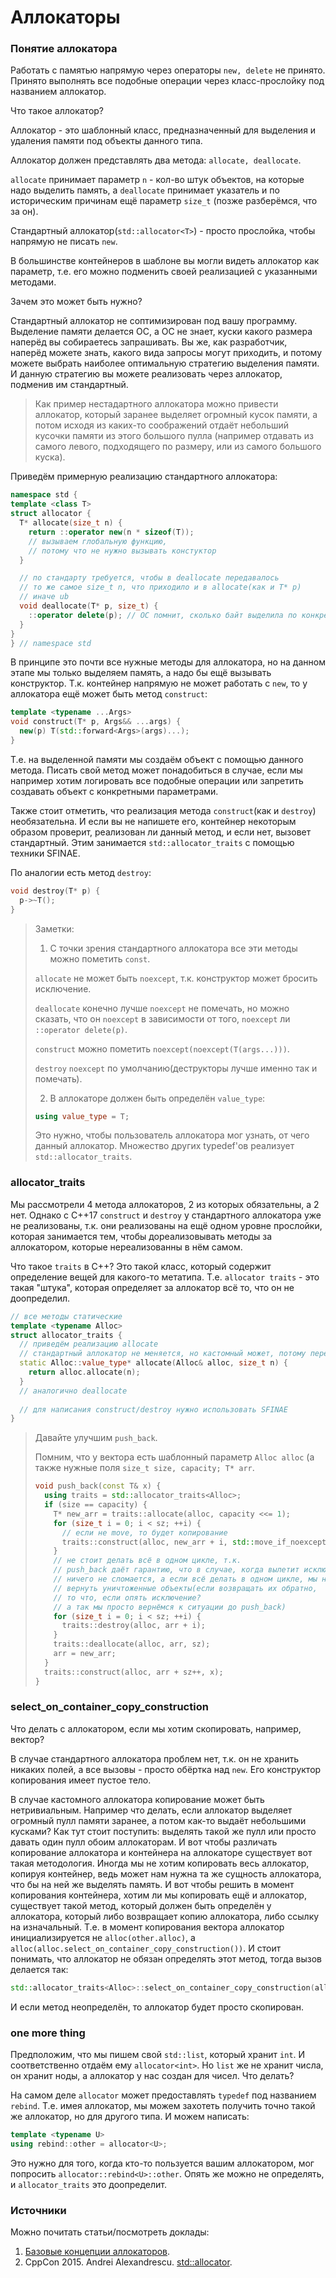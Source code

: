 # Аллокаторы

### Понятие аллокатора

Работать с памятью напрямую через операторы ```new, delete``` не принято.
Принято выполнять все подобные операции через класс-прослойку под названием аллокатор.

Что такое аллокатор?

Аллокатор - это шаблонный класс, предназначенный для выделения и удаления памяти 
под объекты данного типа.

Аллокатор должен представлять два метода: ```allocate, deallocate```.

```allocate``` принимает параметр ```n``` - кол-во штук объектов, 
на которые надо выделить память,
а ```deallocate``` принимает указатель и по историческим причинам ещё параметр ```size_t```
(позже разберёмся, что за он).

Стандартный аллокатор(```std::allocator<T>```) - просто прослойка, чтобы напрямую не писать 
```new```.

В большинстве контейнеров в шаблоне вы могли видеть аллокатор как параметр, 
т.е. его можно подменить своей реализацией с указанными методами.

Зачем это может быть нужно?

Стандартный аллокатор не соптимизирован под вашу программу. 
Выделение памяти делается ОС, а ОС не знает, 
куски какого размера наперёд вы собираетесь запрашивать.
Вы же, как разработчик, наперёд можете знать, какого вида запросы могут приходить,
и потому можете выбрать наиболее оптимальную стратегию выделения памяти.
И данную стратегию вы можете реализовать через аллокатор, подменив им стандартный.

> Как пример нестадартного аллокатора можно привести аллокатор, 
> который заранее выделяет огромный кусок памяти, а потом исходя из каких-то соображений
> отдаёт небольший кусочки памяти из этого большого пулла
> (например отдавать из самого левого, подходящего по размеру, или из самого большого куска).

Приведём примерную реализацию стандартного аллокатора:

```cpp
namespace std {
template <class T>
struct allocator {
  T* allocate(size_t n) {
    return ::operator new(n * sizeof(T)); 
    // вызываем глобальную функцию, 
    // потому что не нужно вызывать констуктор
  }

  // по стандарту требуется, чтобы в deallocate передавалось 
  // то же самое size_t n, что приходило и в allocate(как и T* p)
  // иначе ub
  void deallocate(T* p, size_t) {
    ::operator delete(p); // OC помнит, сколько байт выделила по конкретному указателю
  }
}
} // namespace std
```

В принципе это почти все нужные методы для аллокатора, 
но на данном этапе мы только выделяем память,
а надо бы ещё вызывать конструктор.
Т.к. контейнер напрямую не может работать с ```new```, 
то у аллокатора ещё может быть метод ```construct```:

```cpp
template <typename ...Args>
void construct(T* p, Args&& ...args) {
  new(p) T(std::forward<Args>(args)...);
}
```

Т.е. на выделенной памяти мы создаём объект с помощью данного метода.
Писать свой метод может понадобиться в случае, если мы например хотим 
логировать все подобные операции или запретить создавать объект с конкретными параметрами.

Также стоит отметить, что реализация метода ```construct```(как и ```destroy```) необязательна. 
И если вы не напишете его, контейнер некоторым образом проверит, реализован ли данный метод, 
и если нет, вызовет стандартный.
Этим занимается ```std::allocator_traits``` с помощью техники SFINAE.

По аналогии есть метод ```destroy```:

```cpp
void destroy(T* p) {
  p->~T();
}
```

> Заметки:
> 
> 1. С точки зрения стандартного аллокатора все эти методы можно пометить ```const```.
> 
> ```allocate``` не может быть ```noexcept```, т.к. конструктор может бросить исключение.
> 
> ```deallocate``` конечно лучше ```noexcept``` не помечать, но можно сказать, что он 
> ```noexcept``` в зависимости от того, ```noexcept``` ли ```::operator delete(p)```.
> 
> ```construct``` можно пометить ```noexcept(noexcept(T(args...)))```.
> 
> ```destroy``` ```noexcept``` по умолчанию(деструкторы лучше именно так и помечать).
> 
> 2. В аллокаторе должен быть определён ```value_type```:
> 
> ```cpp
> using value_type = T;
> ```
> 
> Это нужно, чтобы пользователь аллокатора мог узнать, от чего данный аллокатор.
> Множество других typedef'ов реализует ```std::allocator_traits```.

### allocator_traits

Мы рассмотрели 4 метода аллокаторов, 2 из которых обязательны, а 2 нет. 
Однако с С++17 ```construct``` и ```destroy``` у стандартного аллокатора уже не реализованы,
т.к. они реализованы на ещё одном уровне прослойки, которая занимается тем, чтобы
дореализовывать методы за аллокатором, которые нереализованны в нём самом.

Что такое ```traits``` в С++? Это такой класс, 
который содержит определение вещей для какого-то метатипа.
Т.е. ```allocator traits``` - это такая "штука", которая определяет за аллокатор всё то,
что он не доопределил.

```cpp
// все методы статические
template <typename Alloc>
struct allocator_traits {
  // приведём реализацию allocate
  // стандартный аллокатор не меняется, но кастомный может, потому передаём по ссылке 
  static Alloc::value_type* allocate(Alloc& alloc, size_t n) { 
    return alloc.allocate(n);
  }
  // аналогично deallocate
  
  // для написания construct/destroy нужно использовать SFINAE
}
```

> Давайте улучшим ```push_back```.
> 
> Помним, что у вектора есть шаблонный параметр ```Alloc alloc```
> (а также нужные поля
> ```size_t size, capacity; T* arr```.
> 
> ```cpp
> void push_back(const T& x) {
>   using traits = std::allocator_traits<Alloc>;
>   if (size == capacity) {
>     T* new_arr = traits::allocate(alloc, capacity <<= 1);
>     for (size_t i = 0; i < sz; ++i) {
>       // если не move, то будет копирование
>       traits::construct(alloc, new_arr + i, std::move_if_noexcept(arr[i]));
>     }
>     // не стоит делать всё в одном цикле, т.к.
>     // push_back даёт гарантию, что в случае, когда вылетит исключение,
>     // ничего не сломается, а если всё делать в одном цикле, мы не сможем
>     // вернуть уничтоженные объекты(если возвращать их обратно,
>     // то что, если опять исключение? 
>     // а так мы просто вернёмся к ситуации до push_back)
>     for (size_t i = 0; i < sz; ++i) {
>       traits::destroy(alloc, arr + i);
>     }
>     traits::deallocate(alloc, arr, sz);
>     arr = new_arr;
>   }
>   traits::construct(alloc, arr + sz++, x);
> }
> ```

### select_on_container_copy_construction

Что делать с аллокатором, если мы хотим скопировать, например, вектор?

В случае стандартного аллокатора проблем нет, т.к. он не хранить никаких полей,
а все вызовы - просто обёртка над ```new```. 
Его конструктор копирования имеет пустое тело.

В случае кастомного аллокатора копирование может быть нетривиальным. 
Например что делать, если аллокатор выделяет огромный пулл памяти заранее,
а потом как-то выдаёт небольшими кусками?
Как тут стоит поступить: выделять такой же пулл или просто давать один пулл обоим аллокаторам.
И вот чтобы различать копирование аллокатора и контейнера на аллокаторе существует вот такая
методология. Иногда мы не хотим копировать весь аллокатор, копируя контейнер, ведь может нам
нужна та же сущность аллокатора, что бы на ней же выделять память.
И вот чтобы решить в момент копирования контейнера, хотим ли мы копировать ещё и аллокатор,
существует такой метод, который должен быть определён у аллокатора, который либо
возвращает копию аллокатора, либо ссылку на изначальный. 
Т.е. в момент копирования вектора аллокатор инициализируется не ```alloc(other.alloc)```, а
```alloc(alloc.select_on_container_copy_construction())```. 
И стоит понимать, что аллокатор не обязан определять этот метод, тогда вызов делается так:

```cpp
std::allocator_traits<Alloc>::select_on_container_copy_construction(alloc);
```

И если метод неопределён, то аллокатор будет просто скопирован.

### one more thing

Предположим, что мы пишем свой ```std::list```, который хранит ```int```.
И соответственно отдаём ему ```allocator<int>```.
Но ```list``` же не хранит числа, он хранит ноды, а аллокатор у нас создан для чисел.
Что делать?

На самом деле ```allocator``` может предоставлять ```typedef``` под названием ```rebind```.
Т.е. имея аллокатор, мы можем захотеть получить точно такой же аллокатор, но для другого типа.
И можем написать:

```cpp
template <typename U>
using rebind::other = allocator<U>;
```

Это нужно для того, когда кто-то пользуется вашим аллокатором, мог попросить 
```allocator::rebind<U>::other```. 
Опять же можно не определять, и ```allocator_traits``` это доопределит.

### Источники

Можно почитать статьи/посмотреть доклады:
1. [Базовые концепции аллокаторов](https://habr.com/ru/post/590415/).
2. CppCon 2015. Andrei Alexandrescu.
[std::allocator](https://www.youtube.com/watch?v=LIb3L4vKZ7U).
